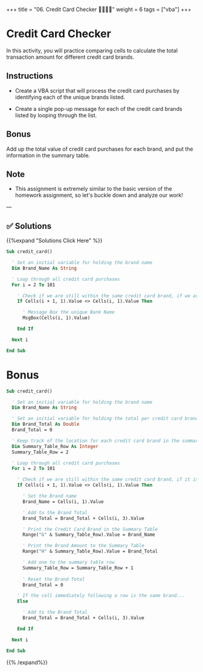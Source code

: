 +++
title = "06. Credit Card Checker 👩‍🎓👨‍🎓"
weight = 6
tags = ["vba"] 
+++

# Credit Card Checker

In this activity, you will practice comparing cells to calculate the total transaction amount for different credit card brands.

## Instructions

* Create a VBA script that will process the credit card purchases by identifying each of the unique brands listed.

* Create a single pop-up message for each of the credit card brands listed by looping through the list.

## Bonus

Add up the total value of credit card purchases for each brand, and put the information in the summary table.


## Note

* This assignment is extremely similar to the basic version of the homework assignment, so let's buckle down and analyze our work!

—


## ✅ Solutions
{{%expand "Solutions Click Here" %}}
```vb
Sub credit_card()

  ' Set an initial variable for holding the brand name
  Dim Brand_Name As String

  ' Loop through all credit card purchases
  For i = 2 To 101

    ' Check if we are still within the same credit card brand, if we are not...
    If Cells(i + 1, 1).Value <> Cells(i, 1).Value Then

      ' Message Box the unique Bank Name
      MsgBox(Cells(i, 1).Value)

    End If

  Next i

End Sub
```

# Bonus

```vb
Sub credit_card()

  ' Set an initial variable for holding the brand name
  Dim Brand_Name As String

  ' Set an initial variable for holding the total per credit card brand
  Dim Brand_Total As Double
  Brand_Total = 0

  ' Keep track of the location for each credit card brand in the summary table
  Dim Summary_Table_Row As Integer
  Summary_Table_Row = 2

  ' Loop through all credit card purchases
  For i = 2 To 101

    ' Check if we are still within the same credit card brand, if it is not...
    If Cells(i + 1, 1).Value <> Cells(i, 1).Value Then

      ' Set the Brand name
      Brand_Name = Cells(i, 1).Value

      ' Add to the Brand Total
      Brand_Total = Brand_Total + Cells(i, 3).Value

      ' Print the Credit Card Brand in the Summary Table
      Range("G" & Summary_Table_Row).Value = Brand_Name

      ' Print the Brand Amount to the Summary Table
      Range("H" & Summary_Table_Row).Value = Brand_Total

      ' Add one to the summary table row
      Summary_Table_Row = Summary_Table_Row + 1
      
      ' Reset the Brand Total
      Brand_Total = 0

    ' If the cell immediately following a row is the same brand...
    Else

      ' Add to the Brand Total
      Brand_Total = Brand_Total + Cells(i, 3).Value

    End If

  Next i

End Sub
```
{{% /expand%}}

